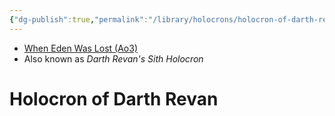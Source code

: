 ```yaml
---
{"dg-publish":true,"permalink":"/library/holocrons/holocron-of-darth-revan/","tags":["holocron"]}
---
```


- [When Eden Was Lost (Ao3)](https://archiveofourown.org/works/19334440/chapters/45992584)
- Also known as *Darth Revan's Sith Holocron*
# Holocron of Darth Revan
